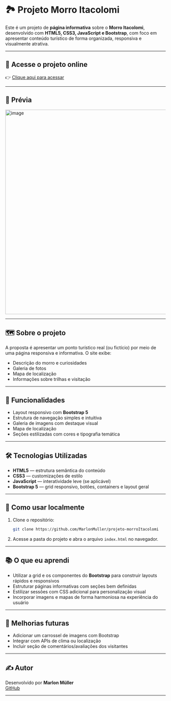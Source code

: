 # 🏞️ Projeto Morro Itacolomi

Este é um projeto de **página informativa** sobre o **Morro Itacolomi**, desenvolvido com **HTML5, CSS3, JavaScript e Bootstrap**, com foco em apresentar conteúdo turístico de forma organizada, responsiva e visualmente atrativa.

---

## 🔗 Acesse o projeto online

👉 [Clique aqui para acessar](https://marlonmuller.github.io/projeto-morroItacolomi/index.html)

---

## 📸 Prévia

<img width="641" alt="image" src="https://github.com/user-attachments/assets/5c69715d-b6f3-4c89-999c-56658d56c369" />



---

## 🗺️ Sobre o projeto

A proposta é apresentar um ponto turístico real (ou fictício) por meio de uma página responsiva e informativa. O site exibe:
- Descrição do morro e curiosidades
- Galeria de fotos
- Mapa de localização
- Informações sobre trilhas e visitação

---

## 🚀 Funcionalidades

- Layout responsivo com **Bootstrap 5**
- Estrutura de navegação simples e intuitiva
- Galeria de imagens com destaque visual
- Mapa de localização
- Seções estilizadas com cores e tipografia temática

---

## 🛠️ Tecnologias Utilizadas

- **HTML5** — estrutura semântica do conteúdo  
- **CSS3** — customizações de estilo  
- **JavaScript** — interatividade leve (se aplicável)  
- **Bootstrap 5** — grid responsivo, botões, containers e layout geral

---

## 📂 Como usar localmente

1. Clone o repositório:
   ```bash
   git clone https://github.com/MarlonMuller/projeto-morroItacolomi
   ```

2. Acesse a pasta do projeto e abra o arquivo `index.html` no navegador.

---

## 📚 O que eu aprendi

- Utilizar a grid e os componentes do **Bootstrap** para construir layouts rápidos e responsivos  
- Estruturar páginas informativas com seções bem definidas  
- Estilizar sessões com CSS adicional para personalização visual  
- Incorporar imagens e mapas de forma harmoniosa na experiência do usuário

---

## 📌 Melhorias futuras

- Adicionar um carrossel de imagens com Bootstrap  
- Integrar com APIs de clima ou localização  
- Incluir seção de comentários/avaliações dos visitantes

---

## ✍️ Autor

Desenvolvido por **Marlon Müller**  
[GitHub](https://github.com/MarlonMuller)

---
